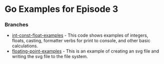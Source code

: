 # Go Examples for Episode 3

### Branches

* [int-const-float-examples](https://github.com/Adron/learning-go-episode-3/tree/int-const-float-examples) - This code shows examples of integers, floats, casting, formatter verbs for print to console, and other basic calculations.
* [floating-point-examples](https://github.com/Adron/learning-go-episode-3/tree/floating-point-examples) - This is an example of creating an svg file and writing the svg file to the file system.
